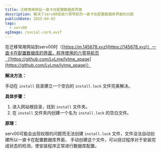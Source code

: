 ```yaml
---
title: 迁移常用网站一直卡在配置数据库界面
description: 解决了serv00安装六零导航页一直卡在配置数据库界面的问题
publishDate: 2025-04-02
tags:
  - serv00
ogImage: /social-card.avif
---
```

在迁移常用网站到serv00时（[https://m.145678.xyz](https://145678.xyz)）一直卡在配置数据库的界面，程序使用的六零导航页（[https://github.com/LyLme/lylme_spage](https://github.com/LyLme/lylme_spage)）

**解决方法：**

手动在 `install` 目录建立一个空白的 `install.lock` 文件完美解决。

**具体步骤：**

1.  进入网站根目录，找到 `install` 文件夹。
2.  在 `install` 文件夹内创建一个名为 `install.lock` 的空白文件。

**原理：**

serv00可能会出现权限的问题而无法创建 `install.lock` 文件，文件没法自动创建所以一直卡在配置数据库界面， 手动创建这个文件，可以绕过程序对于安装完成状态的检测，使安装程序正常进行数据库配置。
